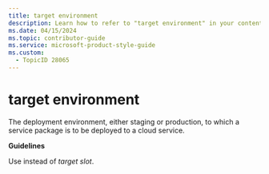 ```yaml
---
title: target environment
description: Learn how to refer to "target environment" in your content.
ms.date: 04/15/2024
ms.topic: contributor-guide
ms.service: microsoft-product-style-guide
ms.custom:
  - TopicID 28065
---
```



# target environment

The deployment environment, either staging or production, to which a service package is to be deployed to a cloud service.

**Guidelines**

Use instead of *target slot*.